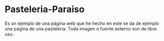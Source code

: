 # Pasteleria-Paraiso
Es un ejemplo de una página web que he hecho en este se da de ejemplo una página de una pastelería.
Toda imagen o fuente  externo son de libre uso.
